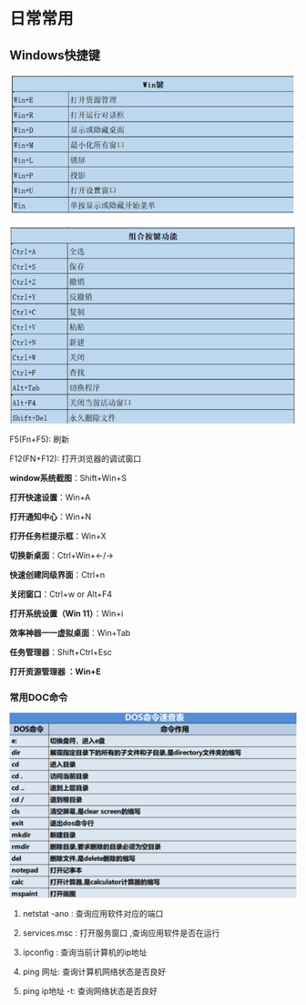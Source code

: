 # 日常常用

## Windows快捷键

![image-20220628141333391](img/image-20220628141333391.png)

![image-20220628141718119](img/image-20220628141718119.png)

F5(Fn+F5):  刷新

F12(FN+F12): 打开浏览器的调试窗口

**window系统截图**：Shift+Win+S

**打开快速设置**：Win+A

**打开通知中心**：Win+N

**打开任务栏提示框**：Win+X

**切换新桌面**：Ctrl+Win+←/→

**快速创建同级界面**：Ctrl+n

**关闭窗口**：Ctrl+w or Alt+F4

**打开系统设置（Win 11）**：Win+i

**效率神器一一虚拟桌面**：Win+Tab

**任务管理器**：Shift+Ctrl+Esc

**打开资源管理器 ：Win+E** 

### 常用DOC命令

![image-20220628142935319](img/image-20220628142935319.png)

1. netstat     -ano     :  查询应用软件对应的端口
2. services.msc   : 打开服务窗口 ,查询应用软件是否在运行
3. ipconfig   : 查询当前计算机的ip地址

4. ping  网址:    查询计算机网络状态是否良好

5. ping  ip地址  -t:   查询网络状态是否良好

